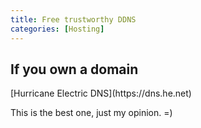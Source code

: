 ```yaml
---
title: Free trustworthy DDNS
categories: [Hosting]
---
```


## If you own a domain

<div markdown="1" class="ans">
[Hurricane Electric DNS](https://dns.he.net)
</div>

This is the best one, just my opinion. =)
